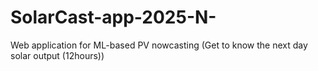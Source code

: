 # SolarCast-app-2025-N-
Web application for ML-based PV nowcasting (Get to know the next day solar output (12hours))

